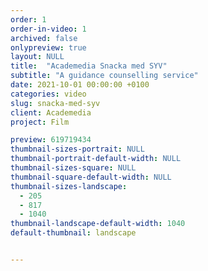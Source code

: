 ```yaml
---
order: 1
order-in-video: 1
archived: false
onlypreview: true
layout: NULL
title:  "Academedia Snacka med SYV"
subtitle: "A guidance counselling service"
date: 2021-10-01 00:00:00 +0100
categories: video
slug: snacka-med-syv
client: Academedia
project: Film

preview: 619719434
thumbnail-sizes-portrait: NULL
thumbnail-portrait-default-width: NULL
thumbnail-sizes-square: NULL
thumbnail-square-default-width: NULL
thumbnail-sizes-landscape: 
  - 205
  - 817
  - 1040
thumbnail-landscape-default-width: 1040
default-thumbnail: landscape


---
```

